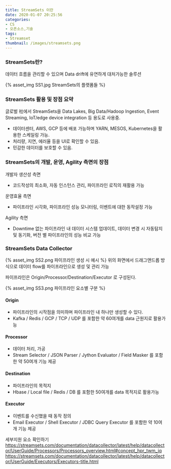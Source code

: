 ```yaml
---
title: StreamSets 이란
date: 2020-01-07 20:25:56
categories:
- CS
- 오픈소스,기술
tags:
- Streamset
thumbnail: /images/streamsets.png
---
```

### StreamSets란?
데이터 흐름을 관리할 수 있으며 Data drift에 유연하게 대처가능한 솔루션

{% asset_img SS1.jpg StreamSets의 플랫폼들 %}

### StreamSets 활용 및 장점 요약
글로벌 社에서 StreamSets을 Data Lakes, Big Data/Hadoop Ingestion, Event Streaming, IoT/edge device integration 등 용도로 사용중.

- 데이터센터, AWS, GCP 등에 배포 가능하며 YARN, MESOS, Kubernetes을 활용한 스케일링 가능.
- 처리량, 지연, 에러율 등을 UI로 확인할 수 있음.
- 민감한 데이터를 보호할 수 있음.

### StreamSets의 개발, 운영, Agility 측면의 장점

개발자 생산성 측면
- 코드작성의 최소화, 자동 인스턴스 관리, 파이프라인 로직의 재활용 가능

운영효율 측면
- 파이프라인 시각화, 파이프라인 성능 모니터링, 이벤트에 대한 동작설정 가능

Agility 측면
- Downtime 없는 파이프라인 내 데이터 시스템 업데이트, 데이터 변경 시 자동탐지 및 동기화, 버전 별 파이프라인의 성능 비교 가능


### StreamSets Data Collector
{% asset_img SS2.png 파이프라인 생성 시 예시 %}
위의 화면에서 드래그앤드롭 방식으로 데이터 flow를 파이프라인으로 생성 및 관리 가능

파이프라인은 Origin/Processor/Destination/Executor 로 구성된다.

{% asset_img SS3.png 파이프라인 요소별 구분 %}

#### Origin
- 파이프라인의 시작점을 의미하며 파이프라인 내 하나만 생성할 수 있다.
- Kafka / Redis / GCP / TCP / UDP 를 포함한 약 60여개를 data 근원지로 활용가능

#### Processor
- 데이터 처리, 가공
- Stream Selector / JSON Parser / Jython Evaluator /  Field Masker 를 포함한 약 50여개 기능 제공

#### Destination
- 파이프라인의 목적지
- Hbase / Local file / Redis / DB 를 포함한 50여개를 data 목적지로 활용가능

#### Executor
- 이벤트를 수신했을 때 동작 정의
- Email Executor / Shell Executor / JDBC Query Executor 를 포함한 약 10여개 기능 제공


세부지원 요소 확인하기
https://streamsets.com/documentation/datacollector/latest/help/datacollector/UserGuide/Processors/Processors_overview.html#concept_hpr_twm_jq
https://streamsets.com/documentation/datacollector/latest/help/datacollector/UserGuide/Executors/Executors-title.html
